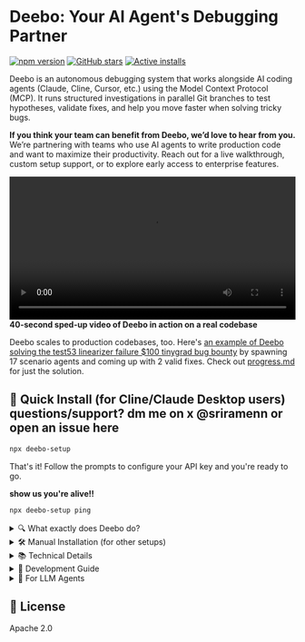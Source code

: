 
# Deebo: Your AI Agent's Debugging Partner
[![npm version](https://img.shields.io/npm/v/deebo-setup.svg)](https://www.npmjs.com/package/deebo-setup)
[![GitHub stars](https://img.shields.io/github/stars/snagasuri/deebo-prototype?style=social)](https://github.com/snagasuri/deebo-prototype)
[![Active installs](https://img.shields.io/endpoint?url=https://deebo-active-counter.ramnag2003.workers.dev/active)](https://github.com/snagasuri/deebo-prototype)

Deebo is an autonomous debugging system that works alongside AI coding agents (Claude, Cline, Cursor, etc.) using the Model Context Protocol (MCP). It runs structured investigations in parallel Git branches to test hypotheses, validate fixes, and help you move faster when solving tricky bugs.

**If you think your team can benefit from Deebo, we’d love to hear from you.**
We’re partnering with teams who use AI agents to write production code and want to maximize their productivity.
Reach out for a live walkthrough, custom setup support, or to explore early access to enterprise features.

<video src="https://github.com/user-attachments/assets/756d35b4-4f77-48de-bd1a-86f76360279e" controls width="100%"></video>
**40-second sped-up video of Deebo in action on a real codebase**


Deebo scales to production codebases, too. Here's [an example of Deebo solving the test53 linearizer failure $100 tinygrad bug bounty](https://github.com/snagasuri/deebo-prototype/tree/master/memory-bank/9bd38e9840d3/sessions/session-1744006973678) by spawning 17 scenario agents and coming up with 2 valid fixes. Check out [progress.md](https://github.com/snagasuri/deebo-prototype/blob/master/memory-bank/9bd38e9840d3/progress.md) for just the solution.

## 🚀 Quick Install (for Cline/Claude Desktop users) questions/support? dm me on x @sriramenn or open an issue here

```bash
npx deebo-setup
```
That's it! Follow the prompts to configure your API key and you're ready to go.

**show us you're alive!!**
```bash
npx deebo-setup ping
```


<details>
<summary>🔍 What exactly does Deebo do?</summary>

Deebo is your AI agent's debugging partner. When your agent encounters a tricky bug, Deebo:

- Spawns multiple "scenario agents" to test different hypotheses in parallel
- Runs each experiment in an isolated Git branch
- Validates or falsifies each approach
- Returns structured reports and solutions
- Optionally logs session history for learning

Instead of going back and forth with your AI agent about bugs, let Deebo handle the investigation while you focus on building features.

### Exposed MCP Tools
| Tool             | Description                                                          |
| ---------------- | -------------------------------------------------------------------- |
| `start`          | Begins a debugging session                                           |
| `check`          | Returns current status of debugging session                          |
| `cancel`         | Terminates all processes for a given debugging session               |
| `add_observation`| Logs external observations for an agent                              |
</details>

<details>
<summary>🛠️ Manual Installation (for other setups)</summary>

If you're not using Cline or Claude Desktop, follow these steps:

1. Clone the repo:
   ```bash
   git clone https://github.com/snagasuri/deebo-prototype.git
   cd deebo-prototype
   ```

2. Install dependencies:
   ```bash
   npm install
   npm run build
   ```

3. Install required MCP tools:
   ```bash
   # Install uv/uvx
   curl -LsSf https://astral.sh/uv/install.sh | sh
   
   # Install git-mcp
   uvx mcp-server-git --help
   
   # Install desktop-commander
   npx @wonderwhy-er/desktop-commander@latest setup
   ```

4. Configure your MCP client to use Deebo (see Technical Details section for configuration format)
</details>

<details>
<summary>📚 Technical Details</summary>

### Memory Bank
If `USE_MEMORY_BANK=true` is set, Deebo enables structured memory logging:
- `activeContext.md`: Editable live journal for the Mother agent
- `progress.md`: Summarized results of completed debug sessions
- `sessions/<id>/reports/`: Structured scenario agent reports
- `sessions/<id>/logs/`: Raw logs from Mother and scenarios
- `sessions/<id>/observations/`: Logs of external observations

### MCP Configuration
```json
{
  "mcpServers": {
    "deebo": {
      "autoApprove": [],
      "disabled": false,
      "timeout": 30,
      "command": "node",
      "args": [
        "--experimental-specifier-resolution=node",
        "--experimental-modules",
        "--max-old-space-size=4096",
        "/absolute/path/to/deebo/build/index.js"
      ],
      "env": {
        "NODE_ENV": "development",
        "USE_MEMORY_BANK": "true",
        "MOTHER_HOST": "openrouter",
        "MOTHER_MODEL": "anthropic/claude-3.5-sonnet",
        "SCENARIO_HOST": "openrouter",
        "SCENARIO_MODEL": "anthropic/claude-3.5-sonnet",
        "OPENROUTER_API_KEY": "sk-or-v1-..."
      },
      "transportType": "stdio"
    }
  }
}
```

### Design Principles
- **Tool-isolated:** All mutations via MCP tools (no raw fs/git calls)
- **Stateless scenarios:** No shared memory between agents
- **Raw logs:** Human-readable, tailable logs and reports
- **Delegation-first:** Built to be called by other agents, not humans
</details>

<details>
<summary>🔧 Development Guide</summary>

### Prerequisites
- **Git**: For version control
- **Node.js**: v18+ (includes npm)
- **Python**: 3.10+ (for git-mcp)

### Configuration Files
- **Cline:** `~/Library/Application Support/Code/User/globalStorage/saoudrizwan.claude-dev/settings/cline_mcp_settings.json`
- **Claude Desktop:** `~/Library/Application Support/Claude/claude_desktop_config.json`

### LLM Support
Deebo supports OpenRouter, Anthropic, and Gemini models. Configure via environment variables:
- `MOTHER_HOST`: LLM provider for mother agent
- `SCENARIO_HOST`: LLM provider for scenario agents
- `[PROVIDER]_API_KEY`: API key for chosen provider

See `src/util/agent-utils.ts` for supported models and configuration details.
</details>

<details>
<summary>📖 For LLM Agents</summary>

This section contains detailed information to help LLM agents like Claude, GPT, and others effectively work with Deebo.

### Understanding Deebo's Architecture

Deebo operates using a mother‑scenario agent architecture:

- **Mother Agent:** Coordinates the overall debugging process, generates hypotheses, spawns scenario agents, analyzes reports, and synthesizes solutions  
- **Scenario Agents:** Each tests a single hypothesis in an isolated Git branch, running experiments and reporting findings  
- **Process Isolation:** All agents run as separate Node.js subprocesses with timeout enforcement  
- **Memory Bank:** Optional persistent storage for session history and context  

### OODA Loop Debugging Process

The mother agent follows an OODA (Observe, Orient, Decide, Act) loop:

1. **Observe:** Gather information about the bug through code examination and error analysis  
2. **Orient:** Generate multiple competing hypotheses about potential causes  
3. **Decide:** Dispatch scenario agents to investigate each hypothesis  
4. **Act:** Synthesize findings and implement validated solutions  

### Effective Tool Usage

#### Starting a Debugging Session

When starting a new debugging session:

    <deebo>
      <start
        error="[Full error message or stack trace]"
        repoPath="[Absolute path to repository]"
        context="[Relevant code snippets, reproduction steps, or previous attempts]"
        filePath="[Path to the primary suspect file, if known]"
        language="[Programming language, e.g., 'typescript', 'python']"
      />
    </deebo>

**Best Practices:**
- Include the complete error message, not just a summary  
- Provide as much context as possible, including related code snippets  
- Mention any previous debugging attempts that failed  
- Reference any known constraints or requirements  

#### Monitoring Progress

To check the current status of a debugging session:

    <deebo>
      <check sessionId="[session ID returned from start]" />
    </deebo>

**Understanding the Pulse Report:**
- "Mother Agent" section shows current OODA loop stage  
- "Scenario Agents" section lists all running and completed scenarios  
- Completed scenarios include hypothesis validation status  
- Final solution (when found) appears in the SOLUTION section  

#### Adding External Observations

To inject information into a running agent:

    <deebo>
      <add_observation
        sessionId="[session ID]"
        agentId="[mother or scenario-session-ID-N]"
        observation="[Your observation as a plain text message]"
      />
    </deebo>

**Effective Observations:**
- Facts about the codebase architecture  
- Known constraints not visible in the code  
- Debugging hints from your own reasoning  
- Results from external tests or tools  

#### Canceling a Session

When a solution is found or to terminate a long‑running investigation:

    <deebo>
      <cancel sessionId="[session ID]" />
    </deebo>

### Interpreting Results

Deebo's solutions are wrapped in `<solution>` tags in the mother agent's response:

    <solution>
    [Detailed explanation of the root cause]

    [Recommended code changes with reasoning]

    [Supporting evidence from successful scenario(s)]
    </solution>

**Solution Confidence:**
- Solutions are only provided when the mother agent is >96% confident  
- All solutions are validated through actual code changes and testing  
- If no solution is found, the session will either continue or time out  

### Memory Bank Structure

When memory bank is enabled (`USE_MEMORY_BANK=true`), Deebo creates a structured record:

    memory-bank/{codebaseHash}/
      ├── activeContext.md    # Live notebook for the mother agent
      ├── progress.md         # Historical record of all sessions
      └── sessions/{sessionId}/
          ├── logs/           # Raw agent logs
          ├── reports/        # Structured scenario reports
          └── observations/   # External observations

**Using the Memory Bank:**
- Reference previous debugging attempts to avoid duplication  
- Learn from past failures to generate better hypotheses  
- Build on successful approaches for similar bugs  

### Advanced Usage Patterns

#### Multi‑Agent Collaboration

If working with other LLM agents (like Cline and Claude Desktop together):  
- Use observations to share insights between agents  
- Have specialized agents focus on different aspects (e.g., testing vs. code examination)  
- Share and reference session IDs to build on previous investigations  

#### Session Chaining

For complex bugs that might require multiple approaches:  
1. Start a debugging session with a narrow initial hypothesis  
2. Review scenario reports to identify promising directions  
3. Cancel the initial session and start a new one with refined hypotheses  
4. Use observations to share context between sessions  

#### Custom Test Development

When a bug requires specific test cases:  
1. Start a debugging session focused on the bug  
2. Use observations to provide test case results as they become available  
3. Guide scenarios toward particular testing approaches  

### Limitations and Considerations

- **Runtime:** Sessions have a 60‑minute maximum duration for mother agents, 15 minutes for scenario agents  
- **Memory:** Large codebases might require multiple focused sessions  
- **Branch Management:** Deebo creates temporary Git branches which are not automatically cleaned up  
- **LLM Context:** Complex bugs may exceed token limits, so be concise in observation messages  
- **Tool Access:** Deebo has access to file system and Git operations, but not external APIs or databases  
</details>

## 📜 License

Apache 2.0
